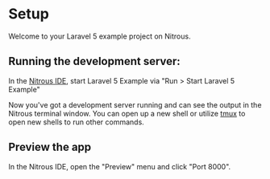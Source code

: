 # Setup

Welcome to your Laravel 5 example project on Nitrous.

## Running the development server:

In the [Nitrous IDE](https://community.nitrous.io/docs/ide-overview), start Laravel 5 Example via "Run > Start Laravel 5 Example"

Now you've got a development server running and can see the output in the Nitrous terminal window. You can open up a new shell or utilize [tmux](https://community.nitrous.io/docs/tmux) to open new shells to run other commands.

## Preview the app

In the Nitrous IDE, open the "Preview" menu and click "Port 8000".
